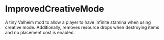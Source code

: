 # ImprovedCreativeMode
A tiny Valheim mod to allow a player to have infinite stamina when using creative mode. Additionally, removes resource drops when destroying items and no placement cost is enabled.

